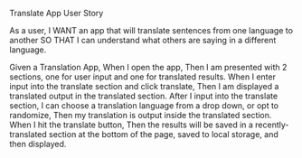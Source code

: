 Translate App User Story

As a user,
I WANT an app that will translate sentences from one language to another
SO THAT I can understand what others are saying in a different language.


Given a Translation App,
When I open the app,
Then I am presented with 2 sections, one for user input and one for translated results.
When I enter input into the translate section and click translate,
Then I am displayed a translated output in the translated section.
After I input into the translate section, I can choose a translation language from a drop down, or opt to randomize,
Then my translation is output inside the translated section.
When I hit the translate button, 
Then the results will be saved in a recently-translated section at the bottom of the page, saved to local storage, and then displayed.


